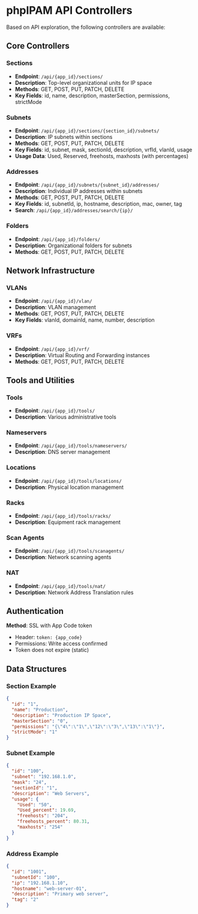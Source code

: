 # phpIPAM API Controllers

Based on API exploration, the following controllers are available:

## Core Controllers

### Sections
- **Endpoint**: `/api/{app_id}/sections/`
- **Description**: Top-level organizational units for IP space
- **Methods**: GET, POST, PUT, PATCH, DELETE
- **Key Fields**: id, name, description, masterSection, permissions, strictMode

### Subnets  
- **Endpoint**: `/api/{app_id}/sections/{section_id}/subnets/`
- **Description**: IP subnets within sections
- **Methods**: GET, POST, PUT, PATCH, DELETE
- **Key Fields**: id, subnet, mask, sectionId, description, vrfId, vlanId, usage
- **Usage Data**: Used, Reserved, freehosts, maxhosts (with percentages)

### Addresses
- **Endpoint**: `/api/{app_id}/subnets/{subnet_id}/addresses/`
- **Description**: Individual IP addresses within subnets
- **Methods**: GET, POST, PUT, PATCH, DELETE
- **Key Fields**: id, subnetId, ip, hostname, description, mac, owner, tag
- **Search**: `/api/{app_id}/addresses/search/{ip}/`

### Folders
- **Endpoint**: `/api/{app_id}/folders/`
- **Description**: Organizational folders for subnets
- **Methods**: GET, POST, PUT, PATCH, DELETE

## Network Infrastructure

### VLANs
- **Endpoint**: `/api/{app_id}/vlan/`
- **Description**: VLAN management
- **Methods**: GET, POST, PUT, PATCH, DELETE
- **Key Fields**: vlanId, domainId, name, number, description

### VRFs
- **Endpoint**: `/api/{app_id}/vrf/`
- **Description**: Virtual Routing and Forwarding instances
- **Methods**: GET, POST, PUT, PATCH, DELETE

## Tools and Utilities

### Tools
- **Endpoint**: `/api/{app_id}/tools/`
- **Description**: Various administrative tools

### Nameservers
- **Endpoint**: `/api/{app_id}/tools/nameservers/`
- **Description**: DNS server management

### Locations
- **Endpoint**: `/api/{app_id}/tools/locations/`
- **Description**: Physical location management

### Racks
- **Endpoint**: `/api/{app_id}/tools/racks/`
- **Description**: Equipment rack management

### Scan Agents
- **Endpoint**: `/api/{app_id}/tools/scanagents/`
- **Description**: Network scanning agents

### NAT
- **Endpoint**: `/api/{app_id}/tools/nat/`
- **Description**: Network Address Translation rules

## Authentication

**Method**: SSL with App Code token
- Header: `token: {app_code}`
- Permissions: Write access confirmed
- Token does not expire (static)

## Data Structures

### Section Example
```json
{
  "id": "1",
  "name": "Production",
  "description": "Production IP Space",
  "masterSection": "0",
  "permissions": "{\"4\":\"1\",\"12\":\"3\",\"13\":\"1\"}",
  "strictMode": "1"
}
```

### Subnet Example
```json
{
  "id": "100",
  "subnet": "192.168.1.0",
  "mask": "24",
  "sectionId": "1",
  "description": "Web Servers",
  "usage": {
    "Used": "50",
    "Used_percent": 19.69,
    "freehosts": "204",
    "freehosts_percent": 80.31,
    "maxhosts": "254"
  }
}
```

### Address Example
```json
{
  "id": "1001",
  "subnetId": "100",
  "ip": "192.168.1.10",
  "hostname": "web-server-01",
  "description": "Primary web server",
  "tag": "2"
}
```
